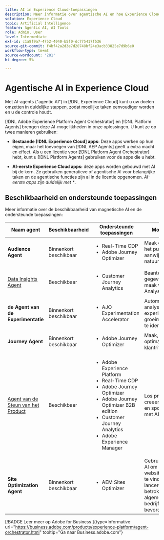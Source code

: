 ```yaml
---
title: AI in Experience Cloud-toepassingen
description: Meer informatie over agentische AI en hoe Experience Cloud-toepassingen gebruikmaken van Adobe agentic-framework.
solution: Experience Cloud
topic: Artificial Intelligence
feature: Agentic AI, AI Tools
role: Admin, User
level: Intermediate
exl-id: c1a8f9a7-4752-4040-b5f0-dc775417f536
source-git-commit: f4bf42a2d3e7d20748bf24e3acb33825e7d9b6e0
workflow-type: tm+mt
source-wordcount: '281'
ht-degree: 5%

---
```


# Agentische AI in Experience Cloud

Met AI-agents (&quot;agentic AI&quot;) in [!DNL Experience Cloud] kunt u uw doelen omzetten in duidelijke stappen, zodat moeilijke taken eenvoudiger worden en u de controle houdt.

[!DNL Adobe Experience Platform Agent Orchestrator] en [!DNL Platform Agents] brengen deze AI-mogelijkheden in onze oplossingen. U kunt ze op twee manieren gebruiken:

* **Bestaande [!DNL Experience Cloud] apps:** Deze apps werken op hun eigen, maar het toevoegen van [!DNL AEP Agents] geeft u extra macht en effect. Als u een licentie voor [!DNL Platform Agent Orchestrator] hebt, kunt u [!DNL Platform Agents] gebruiken voor de apps die u hebt.

* **AI-eerste Experience Cloud apps:** deze apps worden gebouwd met AI bij de kern. Ze gebruiken generatieve of agentische AI voor belangrijke taken en de agentische functies zijn al in de licentie opgenomen. _AI-eerste apps zijn duidelijk met *_.

## Beschikbaarheid en ondersteunde toepassingen

Meer informatie over de beschikbaarheid van magnetische AI en de ondersteunde toepassingen:

| Naam agent | Beschikbaarheid | Ondersteunde toepassingen | Mogelijkheden |
|---|----------|------------|----------|
| **Audience Agent** | Binnenkort beschikbaar | <ul><li>Real-Time CDP</li><li>Adobe Journey Optimizer</li></ul> | Maak en optimaliseer het publiek met de aanwijzingen voor natuurlijke talen. |
| [ Data Insights Agent ](https://experienceleague.adobe.com/en/docs/analytics-platform/using/cja-overview/cja-b2c-overview/data-analysis-ai) | Beschikbaar | <ul><li>Customer Journey Analytics</li></ul> | Beantwoord gegevensvragen en maak visualisaties in Analysis Workspace. |
| **de Agent van de Experimentatie** | Binnenkort beschikbaar | <ul><li>AJO Experimentation Accelerator</li></ul> | Automatische analyse om experimenten en groeimogelijkheden te identificeren.* |
| **Journey Agent** | Binnenkort beschikbaar | <ul><li>Adobe Journey Optimizer</li></ul> | Maak, analyseer en optimaliseer klantritten op schaal. |
| [ Agent van de Steun van het Product ](https://experienceleague.adobe.com/en/docs/experience-platform/ai-assistant/new-features/customer-support) | Beschikbaar | <ul><li>Adobe Experience Platform</li><li>Real-Time CDP</li><li>Adobe Journey Optimizer</li><li>Adobe Journey Optimizer B2B edition</li><li>Customer Journey Analytics</li><li>Adobe Experience Manager</li></ul> | Los problemen op, creeer steunkaartjes, en spoorvooruitgang met AI Medewerker. |
| **Site Optimization Agent** | Binnenkort beschikbaar | <ul><li>AEM Sites Optimizer</li></ul> | Gebruikt generatieve AI om websiteverbeteringen te vinden en te lanceren die verkeer, betrokkenheid, en algemene bedrijfsresultaten bevorderen.* |



[!BADGE  Leer meer op Adobe for Business ]{type=Informative url="https://business.adobe.com/products/experience-platform/agent-orchestrator.html" tooltip="Ga naar Business.adobe.com"}

<!-- 
* [Product Support Agent](https://experienceleague.adobe.com/en/docs/experience-platform/ai-assistant/new-features/customer-support) is a self-serve debugging and troubleshooting capability of [!UICONTROL AI Assistant] that you can use for Experience Platform features and applications. Troubleshoot support issues without leaving your workflows, create customer support tickets, and track case progress using AI Assistant.
* [Data Insights Agent](https://experienceleague.adobe.com/en/docs/analytics-platform/using/cja-overview/cja-b2c-overview/data-analysis-ai) is accessible from the AI Assistant in Customer Journey Analytics. It is a generative AI conversation agent that quickly and efficiently answers questions about your data. It builds relevant visualizations in Analysis Workspace using components from your data view and using your actual data. -->








